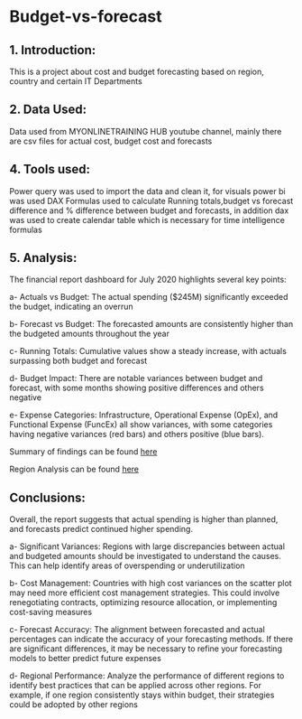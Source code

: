 # Budget-vs-forecast

## 1. Introduction:

This is a project about cost and budget forecasting based on region, country and certain IT Departments

## 2. Data Used:

Data used from MYONLINETRAINING HUB youtube channel, mainly there are csv files for actual cost, budget cost and forecasts

## 4. Tools used:

Power query was used to import the data and clean it, for visuals power bi was used
DAX Formulas used to calculate Running totals,budget vs forecast difference and % difference between budget and forecasts, 
in addition dax was used to create calendar table which is necessary for time intelligence formulas 

## 5. Analysis:

The financial report dashboard for July 2020 highlights several key points:

a- Actuals vs Budget: The actual spending ($245M) significantly exceeded the budget, indicating an overrun

b- Forecast vs Budget: The forecasted amounts are consistently higher than the budgeted amounts throughout the year

c- Running Totals: Cumulative values show a steady increase, with actuals surpassing both budget and forecast

d- Budget Impact: There are notable variances between budget and forecast, with some months showing positive differences and others negative

e- Expense Categories: Infrastructure, Operational Expense (OpEx), and Functional Expense (FuncEx) all show variances, with some categories having negative variances (red bars) and others positive (blue bars).

Summary of findings can be found [here](https://github.com/theatallah/Budget-vs-forecast/blob/main/Snapshots/summary%20page.jpg)

Region Analysis can be found [here](https://github.com/theatallah/Budget-vs-forecast/blob/main/Snapshots/Region%20study.jpg)

## Conclusions:

Overall, the report suggests that actual spending is higher than planned, and forecasts predict continued higher spending. 

a- Significant Variances: Regions with large discrepancies between actual and budgeted amounts should be investigated to understand the causes. This can help identify areas of overspending or underutilization

b- Cost Management: Countries with high cost variances on the scatter plot may need more efficient cost management strategies. This could involve renegotiating contracts, optimizing resource allocation, or implementing cost-saving measures

c- Forecast Accuracy: The alignment between forecasted and actual percentages can indicate the accuracy of your forecasting methods. If there are significant differences, it may be necessary to refine your forecasting models to better predict future expenses

d- Regional Performance: Analyze the performance of different regions to identify best practices that can be applied across other regions. For example, if one region consistently stays within budget, their strategies could be adopted by other regions




